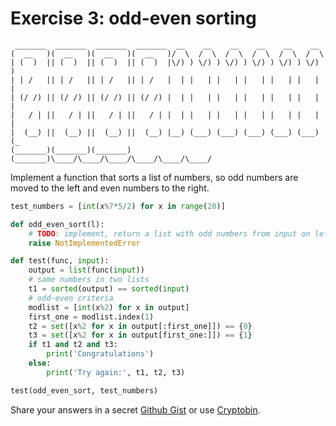 # Exercise 3: odd-even sorting

```
 _______  _______  _______  _______  __    __    __    __    __    __   
(  __   )(  __   )(  __   )(  __   )/  \  /  \  /  \  /  \  /  \  /  \  
| (  )  || (  )  || (  )  || (  )  |\/) ) \/) ) \/) ) \/) ) \/) ) \/) )
| | /   || | /   || | /   || | /   |  | |   | |   | |   | |   | |   | |
| (/ /) || (/ /) || (/ /) || (/ /) |  | |   | |   | |   | |   | |   | |
|   / | ||   / | ||   / | ||   / | |  | |   | |   | |   | |   | |   | |
|  (__) ||  (__) ||  (__) ||  (__) |__) (___) (___) (___) (___) (___) (_
(_______)(_______)(_______)(_______)\____/\____/\____/\____/\____/\____/
```

Implement a function that sorts a list of numbers, so odd numbers are moved to the left and even numbers to the right.

```python
test_numbers = [int(x%7*5/2) for x in range(20)]

def odd_even_sort(l):
    # TODO: implement, return a list with odd numbers from input on left and even numbers from input on right
    raise NotImplementedError

def test(func, input):
    output = list(func(input))
    # same numbers in two lists
    t1 = sorted(output) == sorted(input)
    # odd-even criteria
    modlist = [int(x%2) for x in output]
    first_one = modlist.index(1)
    t2 = set([x%2 for x in output[:first_one]]) == {0}
    t3 = set([x%2 for x in output[first_one:]]) == {1}
    if t1 and t2 and t3:
        print('Congratulations')
    else:
        print('Try again:', t1, t2, t3)

test(odd_even_sort, test_numbers)
```

Share your answers in a secret [Github Gist](https://gist.github.com/) or use [Cryptobin](https://cryptobin.co/).
